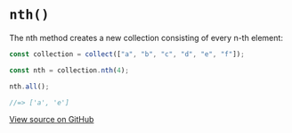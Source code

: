 # `nth()`

The nth method creates a new collection consisting of every n-th element:

```js
const collection = collect(["a", "b", "c", "d", "e", "f"]);

const nth = collection.nth(4);

nth.all();

//=> ['a', 'e']
```




[View source on GitHub](https://github.com/ecrmnn/collect.js/blob/master/src/methods/nth.js)